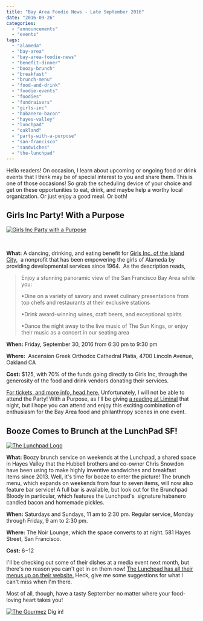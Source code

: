```yaml
---
title: "Bay Area Foodie News - Late September 2016"
date: "2016-09-26"
categories:
  - "announcements"
  - "events"
tags:
  - "alameda"
  - "bay-area"
  - "bay-area-foodie-news"
  - "benefit-dinner"
  - "boozy-brunch"
  - "breakfast"
  - "brunch-menu"
  - "food-and-drink"
  - "foodie-events"
  - "foodies"
  - "fundraisers"
  - "girls-inc"
  - "habanero-bacon"
  - "hayes-valley"
  - "lunchpad"
  - "oakland"
  - "party-with-a-purpose"
  - "san-francisco"
  - "sandwiches"
  - "the-lunchpad"
---
```


Hello readers! On occasion, I learn about upcoming or ongoing food or drink events that I think may be of special interest to you and share them. This is one of those occasions! So grab the scheduling device of your choice and get on these opportunities to eat, drink, and maybe help a worthy local organization. Or just enjoy a good meal. Or both!

## Girls Inc Party! With a Purpose

[![Girls Inc Party with a Purpose](http://s3.amazonaws.com/thegourmez-wpmedia/2016/09/A526C0CD-AB0B-4EF5-9865-2AAA841395B4-500x256.png)](http://s3.amazonaws.com/thegourmez-wpmedia/2016/09/A526C0CD-AB0B-4EF5-9865-2AAA841395B4.png)

 

**What:** A dancing, drinking, and eating benefit for [Girls Inc. of the Island City,](http://www.girlsincislandcity.org/aboutus.php)  a nonprofit that has been empowering the girls of Alameda by providing developmental services since 1964.  As the description reads,

> Enjoy a stunning panoramic view of the San Francisco Bay Area while you:
>
> •Dine on a variety of savory and sweet culinary presentations from top chefs and restaurants at their exclusive stations
>
> •Drink award-winning wines, craft beers, and exceptional spirits
>
> •Dance the night away to the live music of The Sun Kings, or enjoy their music as a concert in our seating area

**When:** Friday, September 30, 2016 from 6:30 pm to 9:30 pm

**Where:**  Ascension Greek Orthodox Cathedral Platia, 4700 Lincoln Avenue, Oakland CA

**Cost:** $125, with 70% of the funds going directly to Girls Inc, through the generosity of the food and drink vendors donating their services.

[For tickets, and more info, head here.](https://girlsincislandcity.ejoinme.org/MyEvents/PartywithaPurpose/tabid/789932/Default.aspx) Unfortunately, I will not be able to attend the Party! With a Purpose, as I'll be giving [a reading at Liminal](http://www.rebeccagomezfarrell.com/2016/09/september-appearances/) that night, but I hope you can attend and enjoy this exciting combination of enthusiasm for the Bay Area food and philanthropy scenes in one event.

## Booze Comes to Brunch at the LunchPad SF!

[![The Lunchpad Logo](http://s3.amazonaws.com/thegourmez-wpmedia/2016/09/LunchPad.jpg)](http://s3.amazonaws.com/thegourmez-wpmedia/2016/09/LunchPad.jpg)

**What:** Boozy brunch service on weekends at the Lunchpad, a shared space in Hayes Valley that the Hubbell brothers and co-owner Chris Snowdon have been using to make highly inventive sandwiches and breakfast items since 2013. Well, it's time for booze to enter the picture! The brunch menu, which expands on weekends from four to seven items, will now also feature bar service! A full bar is available, but look out for the Brunchpad Bloody in particular, which features the Lunchpad's  signature habanero candied bacon and homemade pickles.

**When:** Saturdays and Sundays, 11 am to 2:30 pm. Regular service, Monday through Friday, 9 am to 2:30 pm.

**Where:** The Noir Lounge, which the space converts to at night. 581 Hayes Street, San Francisco.

**Cost:** $6-$12

I'll be checking out some of their dishes at a media event next month, but there's no reason you can't get in on them now! [The Lunchpad has all their menus up on their website.](http://www.thelunchpadsf.com/) Heck, give me some suggestions for what I can't miss when I'm there.

Most of all, though, have a tasty September no matter where your food-loving heart takes you!




<div class="caption">

[![The Gourmez](http://s3.amazonaws.com/thegourmez-wpmedia/2016/09/becca-eating-brownies-301x500.jpg)](http://s3.amazonaws.com/thegourmez-wpmedia/2016/09/becca-eating-brownies.jpg) Dig in!</div>

